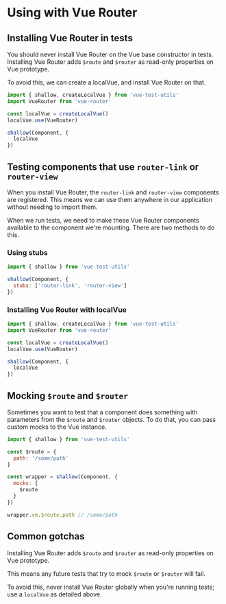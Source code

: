 # Using with Vue Router

## Installing Vue Router in tests

You should never install Vue Router on the Vue base constructor in tests. Installing Vue Router adds `$route` and `$router` as read-only properties on Vue prototype.

To avoid this, we can create a localVue, and install Vue Router on that.

```js
import { shallow, createLocalVue } from 'vue-test-utils'
import VueRouter from 'vue-router'

const localVue = createLocalVue()
localVue.use(VueRouter)

shallow(Component, {
  localVue
})
```

## Testing components that use `router-link` or `router-view`

When you install Vue Router, the `router-link` and `router-view` components are registered. This means we can use them anywhere in our application without needing to import them.

When we run tests, we need to make these Vue Router components available to the component we're mounting. There are two methods to do this.

### Using stubs

```js
import { shallow } from 'vue-test-utils'

shallow(Component, {
  stubs: ['router-link', 'router-view']
})
```

### Installing Vue Router with localVue

```js
import { shallow, createLocalVue } from 'vue-test-utils'
import VueRouter from 'vue-router'

const localVue = createLocalVue()
localVue.use(VueRouter)

shallow(Component, {
  localVue
})
```

## Mocking `$route` and `$router`

Sometimes you want to test that a component does something with parameters from the `$route` and `$router` objects. To do that, you can pass custom mocks to the Vue instance.

```js
import { shallow } from 'vue-test-utils'

const $route = {
  path: '/some/path'
}

const wrapper = shallow(Component, {
  mocks: {
    $route
  }
})

wrapper.vm.$route.path // /some/path
```

## Common gotchas

Installing Vue Router adds `$route` and `$router` as read-only properties on Vue prototype.

This means any future tests that try to mock `$route` or `$router` will fail.

To avoid this, never install Vue Router globally when you're running tests; use a `localVue` as detailed above.
